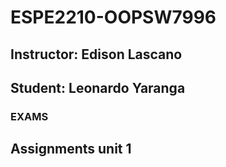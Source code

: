 # ESPE2210-OOPSW7996
## Instructor: Edison Lascano
## Student: Leonardo Yaranga
### EXAMS 
## Assignments unit 1